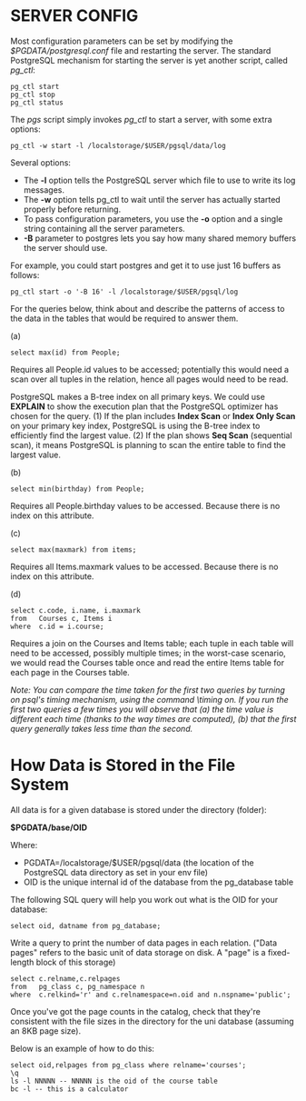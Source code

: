 # SERVER CONFIG

Most configuration parameters can be set by modifying the *$PGDATA/postgresql.conf* file and restarting the server. The standard PostgreSQL mechanism for starting the server is yet another script, called *pg_ctl*:
```
pg_ctl start
pg_ctl stop
pg_ctl status
```

The *pgs* script simply invokes *pg_ctl* to start a server, with some extra options:
```
pg_ctl -w start -l /localstorage/$USER/pgsql/data/log
```

Several options:
 - The **-l** option tells the PostgreSQL server which file to use to write its log messages.
 - The **-w** option tells pg_ctl to wait until the server has actually started properly before returning.
 - To pass configuration parameters, you use the **-o** option and a single string containing all the server parameters.
 - **-B** parameter to postgres lets you say how many shared memory buffers the server should use.

For example, you could start postgres and get it to use just 16 buffers as follows:
```
pg_ctl start -o '-B 16' -l /localstorage/$USER/pgsql/log
```





For the queries below, think about and describe the patterns of access to the data in the tables that would be required to answer them.

(a)
```
select max(id) from People;
```
Requires all People.id values to be accessed; potentially this would need a scan over all tuples in the relation, hence all pages would need to be read.

PostgreSQL makes a B-tree index on all primary keys. We could use **EXPLAIN** to show the execution plan that the PostgreSQL optimizer has chosen for the query. (1) If the plan includes **Index Scan** or **Index Only Scan** on your primary key index, PostgreSQL is using the B-tree index to efficiently find the largest value. (2) If the plan shows **Seq Scan** (sequential scan), it means PostgreSQL is planning to scan the entire table to find the largest value.

(b) 
```
select min(birthday) from People;
```
Requires all People.birthday values to be accessed. Because there is no index on this attribute.

(c)
```
select max(maxmark) from items;
```
Requires all Items.maxmark values to be accessed. Because there is no index on this attribute.

(d)
```
select c.code, i.name, i.maxmark
from   Courses c, Items i
where  c.id = i.course;
```
Requires a join on the Courses and Items table; each tuple in each table will need to be accessed, possibly multiple times; in the worst-case scenario, we would read the Courses table once and read the entire Items table for each page in the Courses table.

_Note: You can compare the time taken for the first two queries by turning on psql's timing mechanism, using the command \timing on. If you run the first two queries a few times you will observe that (a) the time value is different each time (thanks to the way times are computed), (b) that the first query generally takes less time than the second._

# How Data is Stored in the File System

All data is for a given database is stored under the directory (folder):

**$PGDATA/base/OID**

Where:
- PGDATA=/localstorage/$USER/pgsql/data (the location of the PostgreSQL data directory as set in your env file)
- OID is the unique internal id of the database from the pg_database table

The following SQL query will help you work out what is the OID for your database:
```
select oid, datname from pg_database;
```
Write a query to print the number of data pages in each relation. ("Data pages" refers to the basic unit of data storage on disk. A "page" is a fixed-length block of this storage)
```
select c.relname,c.relpages
from   pg_class c, pg_namespace n
where  c.relkind='r' and c.relnamespace=n.oid and n.nspname='public';
```
Once you've got the page counts in the catalog, check that they're consistent with the file sizes in the directory for the uni database (assuming an 8KB page size).

Below is an example of how to do this:
```
select oid,relpages from pg_class where relname='courses';
\q
ls -l NNNNN -- NNNNN is the oid of the course table
bc -l -- this is a calculator
```

